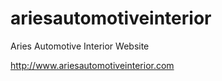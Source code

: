 ariesautomotiveinterior
=======================

Aries Automotive Interior Website

http://www.ariesautomotiveinterior.com
